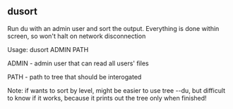 dusort
------
Run du with an admin user and sort the output. Everything is done within screen, so won't halt on network disconnection

Usage: dusort ADMIN PATH

ADMIN - admin user that can read all users' files

PATH - path to tree that should be interogated

Note: if wants to sort by level, might be easier to use tree --du, but difficult to know if it works, because it prints out the tree only when finished!
